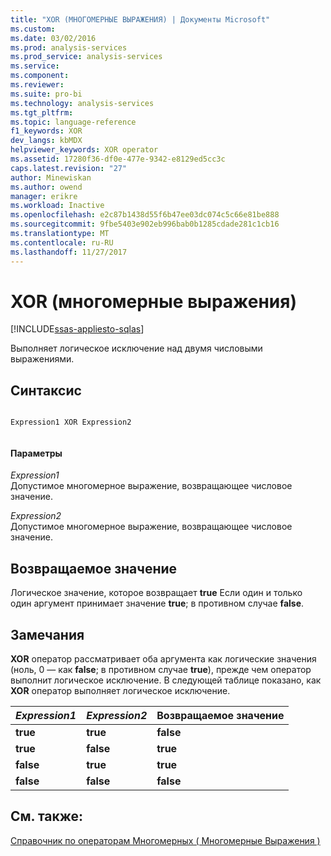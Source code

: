 ```yaml
---
title: "XOR (МНОГОМЕРНЫЕ ВЫРАЖЕНИЯ) | Документы Microsoft"
ms.custom: 
ms.date: 03/02/2016
ms.prod: analysis-services
ms.prod_service: analysis-services
ms.service: 
ms.component: 
ms.reviewer: 
ms.suite: pro-bi
ms.technology: analysis-services
ms.tgt_pltfrm: 
ms.topic: language-reference
f1_keywords: XOR
dev_langs: kbMDX
helpviewer_keywords: XOR operator
ms.assetid: 17280f36-df0e-477e-9342-e8129ed5cc3c
caps.latest.revision: "27"
author: Minewiskan
ms.author: owend
manager: erikre
ms.workload: Inactive
ms.openlocfilehash: e2c87b1438d55f6b47ee03dc074c5c66e81be888
ms.sourcegitcommit: 9fbe5403e902eb996bab0b1285cdade281c1cb16
ms.translationtype: MT
ms.contentlocale: ru-RU
ms.lasthandoff: 11/27/2017
---
```

# <a name="xor-mdx"></a>XOR (многомерные выражения)
[!INCLUDE[ssas-appliesto-sqlas](../includes/ssas-appliesto-sqlas.md)]

  Выполняет логическое исключение над двумя числовыми выражениями.  
  
## <a name="syntax"></a>Синтаксис  
  
```  
  
Expression1 XOR Expression2  
  
```  
  
#### <a name="parameters"></a>Параметры  
 *Expression1*  
 Допустимое многомерное выражение, возвращающее числовое значение.  
  
 *Expression2*  
 Допустимое многомерное выражение, возвращающее числовое значение.  
  
## <a name="return-value"></a>Возвращаемое значение  
 Логическое значение, которое возвращает **true** Если один и только один аргумент принимает значение **true**; в противном случае **false**.  
  
## <a name="remarks"></a>Замечания  
 **XOR** оператор рассматривает оба аргумента как логические значения (ноль, 0 — как **false**; в противном случае **true**), прежде чем оператор выполнит логическое исключение. В следующей таблице показано, как **XOR** оператор выполняет логическое исключение.  
  
|*Expression1*|*Expression2*|Возвращаемое значение|  
|-------------------|-------------------|------------------|  
|**true**|**true**|**false**|  
|**true**|**false**|**true**|  
|**false**|**true**|**true**|  
|**false**|**false**|**false**|  
  
## <a name="see-also"></a>См. также:  
 [Справочник по операторам Многомерных &#40; Многомерные Выражения &#41;](../mdx/mdx-operator-reference-mdx.md)  
  
  
